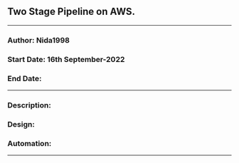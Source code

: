 ## Two Stage Pipeline on AWS.
---
### Author: Nida1998
### Start Date: 16th September-2022
### End Date: 
---

### Description:

### Design:

### Automation:

---

